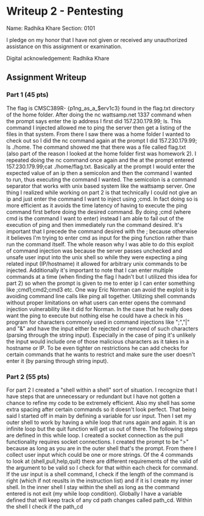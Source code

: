 # Writeup 2 - Pentesting

Name: Radhika Khare
Section: 0101

I pledge on my honor that I have not given or received any unauthorized assistance on this assignment or examination.

Digital acknowledgement: Radhika Khare

## Assignment Writeup

### Part 1 (45 pts)

The flag is CMSC389R- {p1ng_as_a_$erv1c3} found in the flag.txt directory of the home folder. After doing the nc wattsamp.net 1337 command when the prompt says enter the ip address I first did 157.230.179.99; ls. This command I injected allowed me to ping the server then get a listing of the files in that system. From there I saw there was a home folder I wanted to check out so I did the nc command again at the prompt I did 157.230.179.99; ls ./home. The command showed me that there was a file called flag.txt (also part of the reason I looked at the home folder first was homework 2). I repeated doing the nc command once again and the at the prompt entered 157.230.179.99;cat ./home/flag.txt. Basically at the prompt I would enter the expected value of an ip then a semicolon and then the command I wanted to run, thus executing the command I wanted. The semicolon is a command separator that works with unix based system like the wattsamp server. One thing I realized while working on part 2 is that technically I could not give an ip and just enter the command I want to inject using ;cmd. In fact doing so is more efficient as it avoids the time latency of having to execute the ping command first before doing the desired command. By doing ;cmd (where cmd is the command I want to enter) instead I am able to fail out of the execution of ping and then immediately run the command desired. It's important that I precede the command desired with the ; because otherwise it believes I'm trying to enter cmd as input for the ping function rather than run the command itself. The whole reason why I was able to do this exploit of command injection was because the server passes unchecked and unsafe user input into the unix shell so while they were expecting a ping related input (IP/hostname) it allowed for arbitrary unix commands to be injected. Additionally it's important to note that I can enter multiple commands at a time (when finding the flag I hadn't but I utilized this idea for part 2) so when the prompt is given to me to enter ip I can enter something like ;cmd1;cmd2;cmd3 etc. One way Eric Norman can avoid the exploit is by avoiding command line calls like ping all together. Utilizing shell commands without proper limitations on what users can enter opens the command injection vulnerability like it did for Norman. In the case that he really does want the ping to execute but nothing else he could have a check in his program for characters commonly used in command injections like ";","|" and "&" and have the input either be rejected or removed of such characters (parsing through the string input). Especially in the case of ping it's unlikely the input would include one of those malicious characters as it takes in a hostname or IP. To be even tighter on restrictions he can add checks for certain commands that he wants to restrict and make sure the user doesn't enter it (by parsing through string input).
### Part 2 (55 pts)

For part 2 I created a "shell within a shell" sort of situation. I recognize that I have steps that are unnecessary or redundant but I have not gotten a chance to refine my code to be extremely efficient. Also my shell has some extra spacing after certain commands so it doesn't look perfect. That being said I started off in main by defining a variable for usr input. Then I set my outer shell to work by having a while loop that runs again and again. It is an infinite loop but the quit function will get us out of there. The following steps are defined in this while loop. I created a socket connection as the pull functionality requires socket connections. I created the prompt to be ">" because as long as you are in the outer shell that's the prompt. From there I collect user input which could be one or more strings. Of the 4 commands to look at (shell,pull,help,quit) there are different requirements of the valid of the argument to be valid so I check for that within each check for command. If the usr input is a shell command, I check if the length of the command is right (which if not reuslts in the instruction list) and if it is I create my inner shell. In the inner shell I stay within the shell as long as the command entered is not exit (my while loop condition). Globally I have a variable defined that will keep track of any cd path changes called path_cd. Within the shell I check if the path_cd

